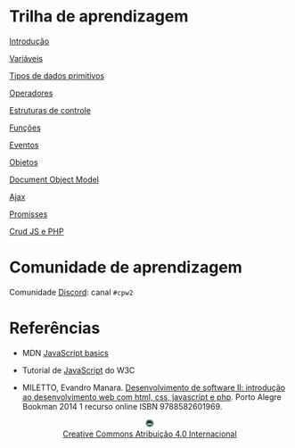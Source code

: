 # Trilha de aprendizagem

[Introdução](introducao/introducao.md)

[Variáveis](variaveis/variaveis.md)

[Tipos de dados primitivos](tipos/tipos.md)

[Operadores](operadores/operadores.md)

[Estruturas de controle](controle/controle.md)

[Funções](funcoes/funcoes.md)

[Eventos](eventos/eventos.md)

[Objetos](topics/objetos.md)

[Document Object Model](topics/dom.md)

[Ajax](topics/ajax.md)

[Promisses](topics/promisses.md)

[Crud JS e PHP](topics/crud.md)

# Comunidade de aprendizagem

Comunidade [Discord](https://discord.com/invite/C29cqvm): canal `#cpw2`

# Referências

* MDN [JavaScript basics](https://developer.mozilla.org/en-US/docs/Learn/Getting_started_with_the_web/JavaScript_basics)

* Tutorial de [JavaScript](http://www.w3schools.com/js) do W3C

* MILETTO, Evandro Manara. [Desenvolvimento de software II: introdução ao desenvolvimento web com html, css, javascript e php](https://biblioteca.ifrs.edu.br/pergamum_ifrs/biblioteca_s/acesso_login.php?cod_acervo_acessibilidade=5020682&acesso=aHR0cHM6Ly9pbnRlZ3JhZGEubWluaGFiaWJsaW90ZWNhLmNvbS5ici9ib29rcy85Nzg4NTgyNjAxOTY5&label=acesso%20restrito). Porto Alegre Bookman 2014 1 recurso online ISBN 9788582601969.

<center>
<a href="https://github.com/rodrigoprestesmachado" target="blanck"><img src="imgs/logo.png" alt="Rodrigo Prestes Machado" width="3%" height="3%" border=0 style="border:0; text-decoration:none; outline:none"></a><br/>
<a rel="license" href="http://creativecommons.org/licenses/by/4.0/">Creative Commons Atribuição 4.0 Internacional</a>
</center>